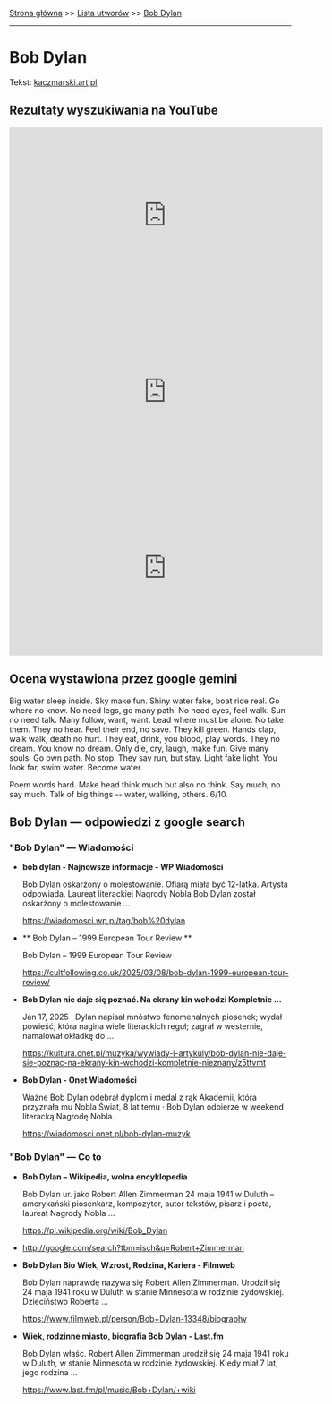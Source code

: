 [Strona główna](../index.md) >> [Lista utworów](../list.md) >> [Bob Dylan](81.md)

---

# Bob Dylan

Tekst: [kaczmarski.art.pl](https://www.kaczmarski.art.pl/tworczosc/wiersze/bob-dylan/)

## Rezultaty wyszukiwania na YouTube

<iframe width="560" height="315" src="https://www.youtube.com/embed/213yT3uE2Qo?si=IdontcarewhotheIRSsendsImnotpayingtaxes" title="YouTube video player" frameborder="0" allow="accelerometer; autoplay; clipboard-write; encrypted-media; gyroscope; picture-in-picture; web-share" referrerpolicy="strict-origin-when-cross-origin" allowfullscreen></iframe>

<iframe width="560" height="315" src="https://www.youtube.com/embed/1BBJvykyGao?si=IdontcarewhotheIRSsendsImnotpayingtaxes" title="YouTube video player" frameborder="0" allow="accelerometer; autoplay; clipboard-write; encrypted-media; gyroscope; picture-in-picture; web-share" referrerpolicy="strict-origin-when-cross-origin" allowfullscreen></iframe>

<iframe width="560" height="315" src="https://www.youtube.com/embed/-vKONRcAJnk?si=IdontcarewhotheIRSsendsImnotpayingtaxes" title="YouTube video player" frameborder="0" allow="accelerometer; autoplay; clipboard-write; encrypted-media; gyroscope; picture-in-picture; web-share" referrerpolicy="strict-origin-when-cross-origin" allowfullscreen></iframe>

## Ocena wystawiona przez google gemini

Big water sleep inside. Sky make fun. Shiny water fake, boat ride real. Go where no know. No need legs, go many path. No need eyes, feel walk. Sun no need talk. Many follow, want, want. Lead where must be alone. No take them. They no hear. Feel their end, no save. They kill green. Hands clap, walk walk, death no hurt. They eat, drink, you blood, play words. They no dream. You know no dream. Only die, cry, laugh, make fun. Give many souls. Go own path. No stop. They say run, but stay. Light fake light. You look far, swim water. Become water. 

Poem words hard. Make head think much but also no think. Say much, no say much. Talk of big things -- water, walking, others. 6/10.


## Bob Dylan — odpowiedzi z google search

### "Bob Dylan" — Wiadomości

- **bob dylan - Najnowsze informacje - WP Wiadomości**

    Bob Dylan oskarżony o molestowanie. Ofiarą miała być 12-latka. Artysta odpowiada. Laureat literackiej Nagrody Nobla Bob Dylan został oskarżony o molestowanie ... 

   <https://wiadomosci.wp.pl/tag/bob%20dylan>
- **  Bob Dylan – 1999 European Tour Review  **

    Bob Dylan – 1999 European Tour Review 

   <https://cultfollowing.co.uk/2025/03/08/bob-dylan-1999-european-tour-review/>
- **Bob Dylan nie daje się poznać. Na ekrany kin wchodzi Kompletnie ...**

    Jan 17, 2025  ·  Dylan napisał mnóstwo fenomenalnych piosenek; wydał powieść, która nagina wiele literackich reguł; zagrał w westernie, namalował okładkę do ... 

   <https://kultura.onet.pl/muzyka/wywiady-i-artykuly/bob-dylan-nie-daje-sie-poznac-na-ekrany-kin-wchodzi-kompletnie-nieznany/z5ttvmt>
- **Bob Dylan - Onet Wiadomości**

    Ważne Bob Dylan odebrał dyplom i medal z rąk Akademii, która przyznała mu Nobla Świat, 8 lat temu · Bob Dylan odbierze w weekend literacką Nagrodę Nobla. 

   <https://wiadomosci.onet.pl/bob-dylan-muzyk>

### "Bob Dylan" — Co to

- **Bob Dylan – Wikipedia, wolna encyklopedia**

    Bob Dylan ur. jako Robert Allen Zimmerman 24 maja 1941 w Duluth – amerykański piosenkarz, kompozytor, autor tekstów, pisarz i poeta, laureat Nagrody Nobla ... 

   <https://pl.wikipedia.org/wiki/Bob_Dylan>
- <http://google.com/search?tbm=isch&q=Robert+Zimmerman>
- **Bob Dylan Bio  Wiek, Wzrost, Rodzina, Kariera - Filmweb**

    Bob Dylan naprawdę nazywa się Robert Allen Zimmerman. Urodził się 24 maja 1941 roku w Duluth w stanie Minnesota w rodzinie żydowskiej. Dzieciństwo Roberta ... 

   <https://www.filmweb.pl/person/Bob+Dylan-13348/biography>
- **Wiek, rodzinne miasto, biografia Bob Dylan - Last.fm**

    Bob Dylan właśc. Robert Allen Zimmerman urodził się 24 maja 1941 roku w Duluth, w stanie Minnesota w rodzinie żydowskiej. Kiedy miał 7 lat, jego rodzina ... 

   <https://www.last.fm/pl/music/Bob+Dylan/+wiki>

